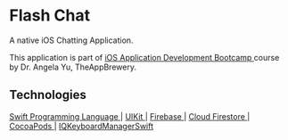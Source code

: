 #  Flash Chat
A native iOS Chatting Application.

This application is part of <a href="https://www.udemy.com/course/ios-13-app-development-bootcamp/"> iOS Application Development Bootcamp </a> course by Dr. Angela Yu, TheAppBrewery.

## Technologies
<a href="https://docs.swift.org/swift-book/"> Swift Programming Language </a> | <a href="https://developer.apple.com/documentation/uikit"> UIKit </a> | <a href="https://firebase.google.com/docs/ios/setup"> Firebase </a> | <a href="https://firebase.google.com/docs/firestore"> Cloud Firestore </a> | <a href="https://cocoapods.org"> CocoaPods </a> | <a href="https://cocoapods.org/pods/IQKeyboardManagerSwift"> IQKeyboardManagerSwift </a>

